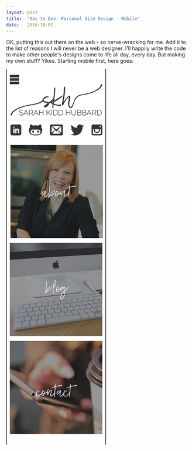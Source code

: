 ```yaml
---
layout: post
title:  "Doc to Dev: Personal Site Design - Mobile"
date:   2016-10-02
---
```

OK, putting this out there on the web - so nerve-wracking for me. Add it to the list of reasons I will never be a web designer.
I'll happily write the code to make other people's designs come to life all day, every day. But making my own stuff? Yikes.
Starting mobile first, here goes:

![Mobile Design](/assets/img/100216.png)
